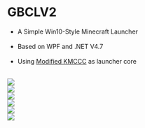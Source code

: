 # GBCLV2
* A Simple Win10-Style Minecraft Launcher<br>   
* Based on WPF and .NET V4.7<br>  
* Using [Modified KMCCC](https://github.com/Goose-Bomb/KMCCC) as launcher core<br>  

![](http://imgsrc.baidu.com/forum/pic/item/50d55ecb0a46f21f4df8f77ffc246b600d33aeea.jpg)<br>
![](http://imgsrc.baidu.com/forum/pic/item/fc96bb510fb30f2423100bb5c195d143ac4b0399.jpg)<br>
![](http://imgsrc.baidu.com/forum/pic/item/3f868c014c086e0698feecfd0b087bf40bd1cbd6.jpg)<br>
![](http://imgsrc.baidu.com/forum/pic/item/fbc6a81001e939010b21251271ec54e736d1969e.jpg)<br>
![](http://imgsrc.baidu.com/forum/pic/item/75009b096b63f624c187e5b58e44ebf81b4ca34a.jpg)<br>
![](http://imgsrc.baidu.com/forum/pic/item/0a0f24e93901213f9310e6f05ee736d12f2e959e.jpg)<br>

